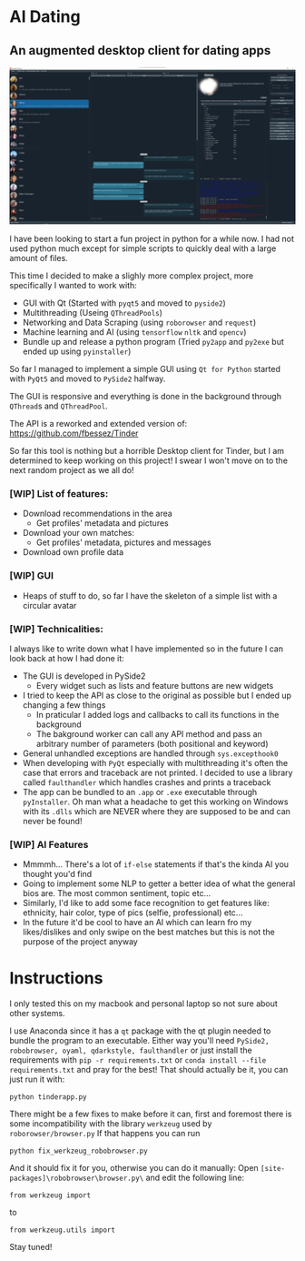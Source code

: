 # AI Dating
## An augmented desktop client for dating apps
![Screenshot](tinderai.png)

I have been looking to start a fun project in python for a while now. 
I had not used python much except for simple scripts to quickly deal with a large amount of files.

This time I decided to make a slighly more complex project, more specifically I wanted to work with:
- GUI with Qt (Started with `pyqt5` and moved to `pyside2`)
- Multithreading (Useing `QThreadPools`)
- Networking and Data Scraping (using `roborowser` and `request`)
- Machine learning and AI (using `tensorflow` `nltk` and `opencv`)
- Bundle up and release a python program (Tried `py2app` and `py2exe` but ended up using `pyinstaller`)

So far I managed to implement a simple GUI using `Qt for Python` started with `PyQt5` and moved to `PySide2` halfway.

The GUI is responsive and everything is done in the background through `QThread`s and `QThreadPool`.

The API is a reworked and extended version of: https://github.com/fbessez/Tinder

So far this tool is nothing but a horrible Desktop client for Tinder, but I am determined to keep working on this project! I swear I won't move on to the next random project as we all do!

### [WIP] List of features:
- Download recommendations in the area
    - Get profiles' metadata and pictures
- Download your own matches:
    - Get profiles' metadata, pictures and messages
- Download own profile data

### [WIP] GUI
- Heaps of stuff to do, so far I have the skeleton of a simple list with a circular avatar


### [WIP] Technicalities:
I always like to write down what I have implemented so in the future I can look back at how I had done it:
- The GUI is developed in PySide2
    - Every widget such as lists and feature buttons are new widgets
- I tried to keep the API as close to the original as possible but I ended up changing a few things
    - In praticular I added logs and callbacks to call its functions in the background
    - The bakground worker can call any API method and pass an arbitrary number of parameters (both positional and keyword)
- General unhandled exceptions are handled through `sys.excepthook0`
- When developing with `PyQt` especially with multithreading it's often the case that errors and traceback
are not printed. I decided to use a library called `faulthandler` which handles crashes and prints a traceback
- The app can be bundled to an `.app` or `.exe` executable through `pyInstaller`.
Oh man what a headache to get this working on Windows with its `.dlls` which are NEVER where they are supposed to be and can never be found!

### [WIP] AI Features
- Mmmmh... There's a lot of `if-else` statements if that's the kinda AI you thought you'd find
- Going to implement some NLP to getter a better idea of what the general bios are. The most common sentiment, topic etc...
- Similarly, I'd like to add some face recognition to get features like: ethnicity, hair color, type of pics (selfie, professional) etc...
- In the future it'd be cool to have an AI which can learn fro my likes/dislikes and only swipe on the best matches but this is not the purpose of the project anyway

# Instructions
I only tested this on my macbook and personal laptop so not sure about other systems.

I use Anaconda since it has a `qt` package with the qt plugin needed to bundle the program to an executable. Either way you'll need `PySide2, robobrowser, oyaml, qdarkstyle, faulthandler` or just install the requirements with `pip -r requirements.txt` or `conda install --file requirements.txt` and pray for the best!
That should actually be it, you can just run it with:
```
python tinderapp.py
```
There might be a few fixes to make before it can, first and foremost there is some incompatibility with the library `werkzeug` used by `roborowser/browser.py`
If that happens you can run
```
python fix_werkzeug_robobrowser.py
```
And it should fix it for you, otherwise you can do it manually: Open `[site-packages]\robobrowser\browser.py\` and edit the following line:
```
from werkzeug import 
```
to
```
from werkzeug.utils import 
```

Stay tuned!
